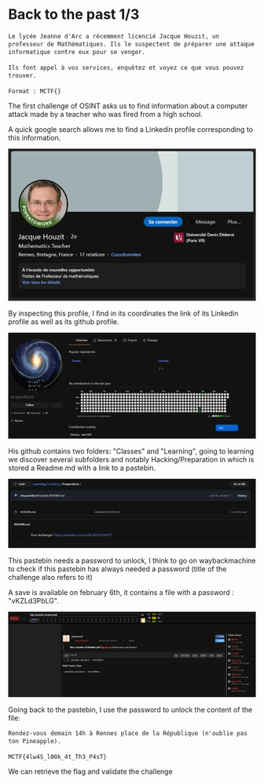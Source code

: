 # Back to the past 1/3



````
Le lycée Jeanne d'Arc a récemment licencié Jacque Houzit, un professeur de Mathématiques. Ils le suspectent de préparer une attaque informatique contre eux pour se venger.

Ils font appel à vos services, enquêtez et voyez ce que vous pouvez trouver.

Format : MCTF{}
````

The first challenge of OSINT asks us to find information about a computer attack made by a teacher who was fired from a high school. 

A quick google search allows me to find a Linkedin profile corresponding to this information.

![jacque-houzit-linkedin](images/jacque-houzit-linkedin.PNG)

By inspecting this profile, I find in its coordinates the link of its Linkedin profile as well as its github profile.

![jacque-houzit-github](images\jacque-houzit-github.PNG)

His github contains two folders: "Classes" and "Learning", going to learning we discover several subfolders and notably Hacking/Preparation in which is stored a Readme.md with a link to a pastebin.

![jacque-houzit-github-readme](images\jacque-houzit-github-readme.PNG)

This pastebin needs a password to unlock, I think to go on waybackmachine to check if this pastebin has always needed a password (title of the challenge also refers to it)

A save is available on february 6th, it contains a file with a password : "vKZLd3PbLG".

![jacque-houzit-wayback](images\jacque-houzit-wayback.PNG)

Going back to the pastebin, I use the password to unlock the content of the file:

```
Rendez-vous demain 14h à Rennes place de la République (n'oublie pas ton Pineapple).

MCTF{4lw4S_l00k_4t_Th3_P4sT}
```

We can retrieve the flag and validate the challenge

